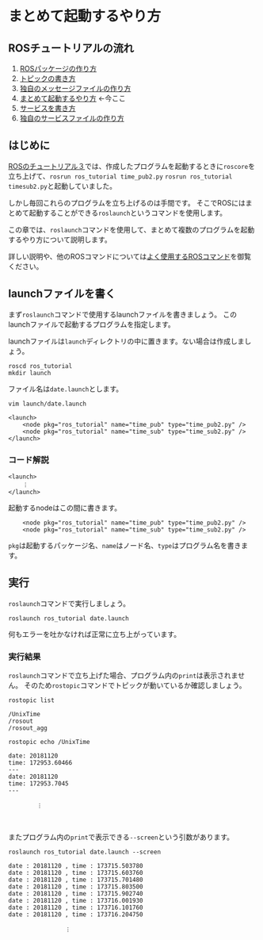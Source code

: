 # まとめて起動するやり方

## ROSチュートリアルの流れ

1. [ROSパッケージの作り方](how_to_create_pkg.md)
2. [トピックの書き方](how_to_write_topic.md)
3. [独自のメッセージファイルの作り方](how_to_create_msg.md)
4. [まとめて起動するやり方](how_to_use_launch.md) ←今ここ
5. [サービスを書き方](how_to_write_service.md)
6. [独自のサービスファイルの作り方](how_to_create_srv.md)

## はじめに

[ROSのチュートリアル３]()では、作成したプログラムを起動するときに`roscore`を立ち上げて、`rosrun ros_tutorial time_pub2.py` `rosrun ros_tutorial timesub2.py`と起動していました。

しかし毎回これらのプログラムを立ち上げるのは手間です。
そこでROSにはまとめて起動することができる`roslaunch`というコマンドを使用します。

この章では、`roslaunch`コマンドを使用して、まとめて複数のプログラムを起動するやり方について説明します。

詳しい説明や、他のROSコマンドについては[よく使用するROSコマンド](ros_comand.md)を御覧ください。

## launchファイルを書く
まず`roslaunch`コマンドで使用するlaunchファイルを書きましょう。
このlaunchファイルで起動するプログラムを指定します。

launchファイルは`launch`ディレクトリの中に置きます。ない場合は作成しましょう。

```text
roscd ros_tutorial
mkdir launch
```

ファイル名は`date.launch`とします。

```text
vim launch/date.launch
```

```date.launch
<launch>    <node pkg="ros_tutorial" name="time_pub" type="time_pub2.py" />    <node pkg="ros_tutorial" name="time_sub" type="time_sub2.py" /></launch>
```

### コード解説

```date.launch
<launch>
	︙
</launch>
```

起動するnodeはこの間に書きます。

```date.launch
    <node pkg="ros_tutorial" name="time_pub" type="time_pub2.py" />
    <node pkg="ros_tutorial" name="time_sub" type="time_sub2.py" />
```

`pkg`は起動するパッケージ名、`name`はノード名、`type`はプログラム名を書きます。

## 実行

`roslaunch`コマンドで実行しましょう。

```text
roslaunch ros_tutorial date.launch
```

何もエラーを吐かなければ正常に立ち上がっています。

### 実行結果

`roslaunch`コマンドで立ち上げた場合、プログラム内の`print`は表示されません。
そのため`rostopic`コマンドでトピックが動いているか確認しましょう。

```text
rostopic list
```

```text
/UnixTime/rosout/rosout_agg
```

```text
rostopic echo /UnixTime
```

```text
date: 20181120time: 172953.60466---date: 20181120time: 172953.7045---		︙
```

<br>

またプログラム内の`print`で表示できる`--screen`という引数があります。

```
roslaunch ros_tutorial date.launch --screen
```

```
date : 20181120 , time : 173715.503780date : 20181120 , time : 173715.603760date : 20181120 , time : 173715.701480date : 20181120 , time : 173715.803500date : 20181120 , time : 173715.902740date : 20181120 , time : 173716.001930date : 20181120 , time : 173716.101760date : 20181120 , time : 173716.204750				︙
```
